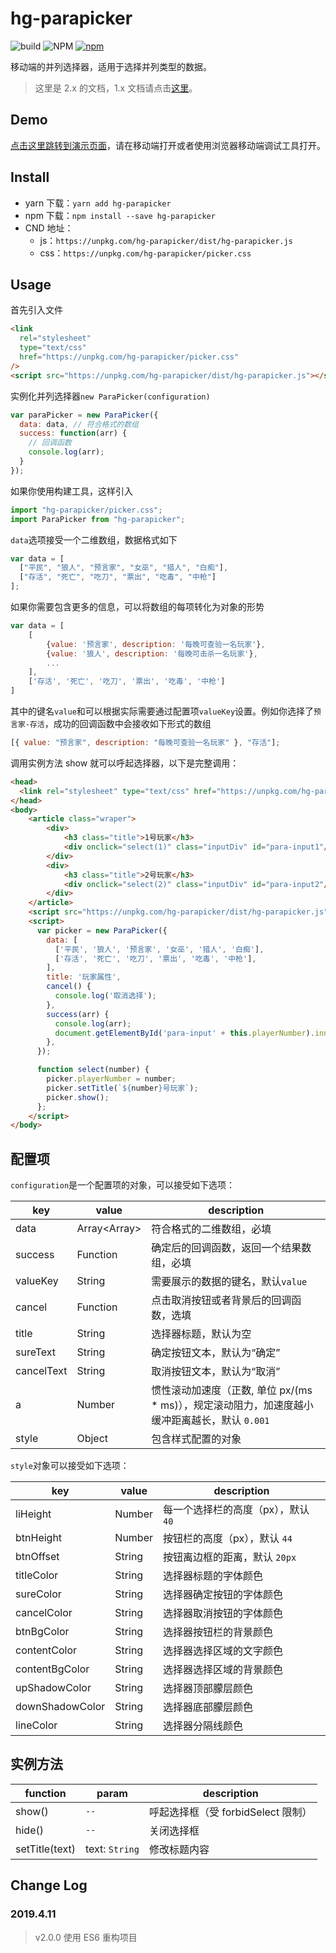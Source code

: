 # hg-parapicker

![build](https://travis-ci.org/hamger/hg-parapicker.svg?branch=master)
![NPM](https://img.shields.io/npm/l/hg-parapicker.svg?color=orange)
[![npm](https://img.shields.io/npm/v/hg-parapicker.svg?color=blue)](https://www.npmjs.com/package/hg-parapicker)

移动端的并列选择器，适用于选择并列类型的数据。

> 这里是 2.x 的文档，1.x 文档请点击[这里](https://github.com/hamger/hg-parapicker/tree/v1.3.3)。

## Demo

[点击这里跳转到演示页面](https://hamger.github.io/hg-parapicker/)，请在移动端打开或者使用浏览器移动端调试工具打开。

## Install

- yarn 下载：`yarn add hg-parapicker`
- npm 下载：`npm install --save hg-parapicker`
- CND 地址：
  - js：`https://unpkg.com/hg-parapicker/dist/hg-parapicker.js`
  - css：`https://unpkg.com/hg-parapicker/picker.css`

## Usage

首先引入文件

```html
<link
  rel="stylesheet"
  type="text/css"
  href="https://unpkg.com/hg-parapicker/picker.css"
/>
<script src="https://unpkg.com/hg-parapicker/dist/hg-parapicker.js"></script>
```

实例化并列选择器`new ParaPicker(configuration)`

```js
var paraPicker = new ParaPicker({
  data: data, // 符合格式的数组
  success: function(arr) {
    // 回调函数
    console.log(arr);
  }
});
```

如果你使用构建工具，这样引入

```js
import "hg-parapicker/picker.css";
import ParaPicker from "hg-parapicker";
```

`data`选项接受一个二维数组，数据格式如下

```js
var data = [
  ["平民", "狼人", "预言家", "女巫", "猎人", "白痴"],
  ["存活", "死亡", "吃刀", "票出", "吃毒", "中枪"]
];
```

如果你需要包含更多的信息，可以将数组的每项转化为对象的形势

```js
var data = [
    [
        {value: '预言家', description: '每晚可查验一名玩家'},
        {value: '狼人', description: '每晚可击杀一名玩家'},
        ...
    ],
    ['存活', '死亡', '吃刀', '票出', '吃毒', '中枪']
]
```

其中的键名`value`和可以根据实际需要通过配置项`valueKey`设置。例如你选择了`预言家-存活`，成功的回调函数中会接收如下形式的数组

```js
[{ value: "预言家", description: "每晚可查验一名玩家" }, "存活"];
```

调用实例方法 show 就可以呼起选择器，以下是完整调用：

```html
<head>
  <link rel="stylesheet" type="text/css" href="https://unpkg.com/hg-parapicker/picker.css" />
</head>
<body>
    <article class="wraper">
        <div>
            <h3 class="title">1号玩家</h3>
            <div onclick="select(1)" class="inputDiv" id="para-input1"/>选择身份和状态</div>
        </div>
        <div>
            <h3 class="title">2号玩家</h3>
            <div onclick="select(2)" class="inputDiv" id="para-input2"/>选择身份和状态</div>
        </div>
    </article>
    <script src="https://unpkg.com/hg-parapicker/dist/hg-parapicker.js"></script>
    <script>
      var picker = new ParaPicker({
        data: [
          ['平民', '狼人', '预言家', '女巫', '猎人', '白痴'],
          ['存活', '死亡', '吃刀', '票出', '吃毒', '中枪'],
        ],
        title: '玩家属性',
        cancel() {
          console.log('取消选择');
        },
        success(arr) {
          console.log(arr);
          document.getElementById('para-input' + this.playerNumber).innerHTML = arr;
        },
      });

      function select(number) {
        picker.playerNumber = number;
        picker.setTitle(`${number}号玩家`);
        picker.show();
      };
    </script>
</body>
```

## 配置项

`configuration`是一个配置项的对象，可以接受如下选项：

| key        | value          | description                                                                                    |
| ---------- | -------------- | ---------------------------------------------------------------------------------------------- |
| data       | Array\<Array\> | 符合格式的二维数组，必填                                                                       |
| success    | Function       | 确定后的回调函数，返回一个结果数组，必填                                                       |
| valueKey   | String         | 需要展示的数据的键名，默认`value`                                                              |
| cancel     | Function       | 点击取消按钮或者背景后的回调函数，选填                                                         |
| title      | String         | 选择器标题，默认为空                                                                           |
| sureText   | String         | 确定按钮文本，默认为“确定”                                                                     |
| cancelText | String         | 取消按钮文本，默认为“取消”                                                                     |
| a          | Number         | 惯性滚动加速度（正数, 单位 px/(ms \* ms)），规定滚动阻力，加速度越小缓冲距离越长，默认 `0.001` |
| style      | Object         | 包含样式配置的对象                                                                             |

`style`对象可以接受如下选项：

| key             | value  | description                         |
| --------------- | ------ | ----------------------------------- |
| liHeight        | Number | 每一个选择栏的高度（px），默认 `40` |
| btnHeight       | Number | 按钮栏的高度（px），默认 `44`       |
| btnOffset       | String | 按钮离边框的距离，默认 `20px`       |
| titleColor      | String | 选择器标题的字体颜色                |
| sureColor       | String | 选择器确定按钮的字体颜色            |
| cancelColor     | String | 选择器取消按钮的字体颜色            |
| btnBgColor      | String | 选择器按钮栏的背景颜色              |
| contentColor    | String | 选择器选择区域的文字颜色            |
| contentBgColor  | String | 选择器选择区域的背景颜色            |
| upShadowColor   | String | 选择器顶部朦层颜色                  |
| downShadowColor | String | 选择器底部朦层颜色                  |
| lineColor       | String | 选择器分隔线颜色                    |

## 实例方法

| function       | param          | description                        |
| -------------- | -------------- | ---------------------------------- |
| show()         | `--`           | 呼起选择框（受 forbidSelect 限制） |
| hide()         | `--`           | 关闭选择框                         |
| setTitle(text) | text: `String` | 修改标题内容                       |

## Change Log

### 2019.4.11

> v2.0.0 使用 ES6 重构项目
